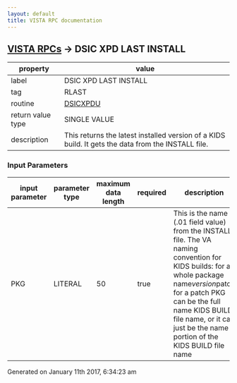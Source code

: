 ```yaml
---
layout: default
title: VISTA RPC documentation
---
```




## [VISTA RPCs](TableOfContent.md) &#8594; DSIC XPD LAST INSTALL 

 property | value 
--- | --- 
 label | DSIC XPD LAST INSTALL
 tag | RLAST
 routine | [DSICXPDU](http://code.osehra.org/dox/Routine_DSICXPDU_source.html)
 return value type | SINGLE VALUE
 description | This returns the latest installed version of a KIDS build.  It gets the data from the INSTALL file.

### Input Parameters

| input parameter | parameter type | maximum data length | required | description | 
| --- | --- | --- | --- | --- | 
| PKG | LITERAL | 50 | true | This is the name (.01 field value) from the INSTALL file. The VA naming convention for KIDS builds:  <name><space><version> for a whole package  name*version*patch for a patch PKG can be the full name KIDS BUILD file name, or it can just be the name portion of the KIDS BUILD file name | 




Generated on January 11th 2017, 6:34:23 am